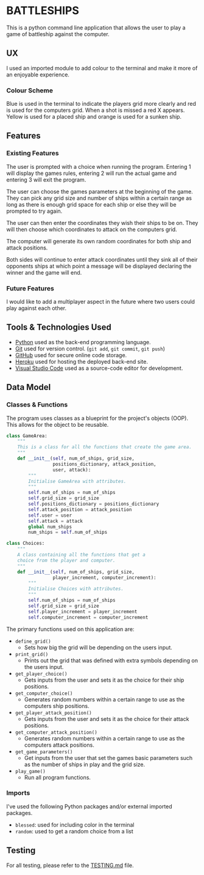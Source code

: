 # BATTLESHIPS

This is a python command line application that allows the user to play a game of battleship against the computer.

## UX

I used an imported module to add colour to the terminal and make it more of an enjoyable experience.

### Colour Scheme

Blue is used in the terminal to indicate the players grid more clearly and red is used for the computers grid.
When a shot is missed a red X appears. 
Yellow is used for a placed ship and orange is used for a sunken ship.

## Features

### Existing Features

The user is prompted with a choice when running the program. Entering 1 will display the games rules, entering 2 will run the actual game and entering 3 will exit the program.

The user can choose the games parameters at the beginning of the game. They can pick any grid size and number of ships within a certain range as long as there is enough grid space for each ship or else they will be prompted to try again.

The user can then enter the coordinates they wish their ships to be on.
They will then choose which coordinates to attack on the computers grid.

The computer will generate its own random coordinates for both ship and attack positions.

Both sides will continue to enter attack coordinates until they sink all of their opponents ships at which point a message will be displayed declaring the winner and the game will end.

### Future Features

I would like to add a multiplayer aspect in the future where two users could play against each other.

## Tools & Technologies Used

- [Python](https://www.python.org) used as the back-end programming language.
- [Git](https://git-scm.com) used for version control. (`git add`, `git commit`, `git push`)
- [GitHub](https://github.com) used for secure online code storage.
- [Heroku](https://www.heroku.com) used for hosting the deployed back-end site.
- [Visual Studio Code](https://code.visualstudio.com/) used as a source-code editor for development.

## Data Model

### Classes & Functions

The program uses classes as a blueprint for the project's objects (OOP). This allows for the object to be reusable.

```python
class GameArea:
    """
    This is a class for all the functions that create the game area.
    """
    def __init__(self, num_of_ships, grid_size,
                 positions_dictionary, attack_position,
                 user, attack):
        """
        Initialise GameArea with attributes.
        """
        self.num_of_ships = num_of_ships
        self.grid_size = grid_size
        self.positions_dictionary = positions_dictionary
        self.attack_position = attack_position
        self.user = user
        self.attack = attack
        global num_ships
        num_ships = self.num_of_ships

class Choices:
    """
    A class containing all the functions that get a
    choice from the player and computer.
    """
    def __init__(self, num_of_ships, grid_size,
                 player_increment, computer_increment):
        """
        Initialise Choices with attributes.
        """
        self.num_of_ships = num_of_ships
        self.grid_size = grid_size
        self.player_increment = player_increment
        self.computer_increment = computer_increment
```

The primary functions used on this application are:

- `define_grid()`
    - Sets how big the grid will be depending on the users input.
- `print_grid()`
    - Prints out the grid that was defined with extra symbols depending on the users input.
- `get_player_choice()`
    - Gets inputs from the user and sets it as the choice for their ship positions.
- `get_computer_choice()`
    - Generates random numbers within a certain range to use as the computers ship positions.
- `get_player_attack_position()`
    - Gets inputs from the user and sets it as the choice for their attack positions.
- `get_computer_attack_position()`
    -  Generates random numbers within a certain range to use as the computers attack positions.
- `get_game_parameters()`
    - Get inputs from the user that set the games basic parameters such as the number of ships in play and the grid size.
- `play_game()`
    - Run all program functions.

### Imports

I've used the following Python packages and/or external imported packages.

- `blessed`: used for including color in the terminal
- `random`: used to get a random choice from a list

## Testing

For all testing, please refer to the [TESTING.md](TESTING.md) file.
